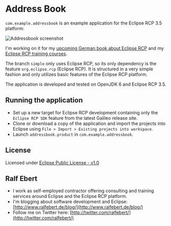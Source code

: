 # Address Book

`com.example.addressbook` is an example application for the Eclipse RCP 3.5 platform:

![Addressbook screenshot](/ralfebert/addressbook/raw/master/doc/screenshots/addressbook_01.png)

I'm working on it for my [upcoming German book about Eclipse RCP](http://www.ralfebert.de/rcpbuch/) and my [Eclipse RCP training courses](http://www.ralfebert.de/seminare/rcp/).

The branch `simple` only uses Eclipse RCP, so its only dependency is the feature `org.eclipse.rcp` (Eclipse RCP). It is structured in a very simple fashion and only utilizes basic features of the Eclipse RCP platform.

The application is developed and tested on OpenJDK 6 and Eclipse RCP 3.5.

## Running the application

* Set up a new target for Eclipse RCP development containing only the `Eclipse RCP SDK` feature from the latest Galileo release site.
* Clone or download a copy of the application and import the projects into Eclipse using `File > Import > Existing projects into workspace`.
* Launch `addressbook.product` in `com.example.addressbook`.

## License

Licensed under [Eclipse Public License - v1.0](http://www.eclipse.org/legal/epl-v10.html)

## Ralf Ebert

* I work as self-employed contractor offering consulting and training services around Eclipse and the Eclipse RCP platform.
* I'm blogging about software development and Eclipse: [http://www.ralfebert.de/blog/](http://www.ralfebert.de/blog/)
* Follow me on Twitter here: [http://twitter.com/ralfebert/](http://twitter.com/ralfebert/)
